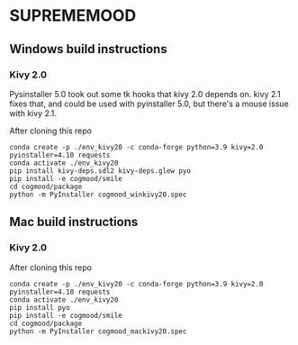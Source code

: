 # SUPREMEMOOD

## Windows build instructions
### Kivy 2.0
Pysinstaller 5.0 took out some tk hooks that kivy 2.0 depends on. kivy 2.1 fixes that, and could be used with pyinstaller 5.0, but there's a mouse issue with kivy 2.1.

After cloning this repo
```commandline
conda create -p ./env_kivy20 -c conda-forge python=3.9 kivy=2.0 pyinstaller=4.10 requests
conda activate ./env_kivy20
pip install kivy-deps.sdl2 kivy-deps.glew pyo
pip install -e cogmood/smile
cd cogmood/package
python -m PyInstaller cogmood_winkivy20.spec
```

## Mac build instructions
### Kivy 2.0
After cloning this repo
```commandline
conda create -p ./env_kivy20 -c conda-forge python=3.9 kivy=2.0 pyinstaller=4.10 requests
conda activate ./env_kivy20
pip install pyo
pip install -e cogmood/smile
cd cogmood/package
python -m PyInstaller cogmood_mackivy20.spec
```

